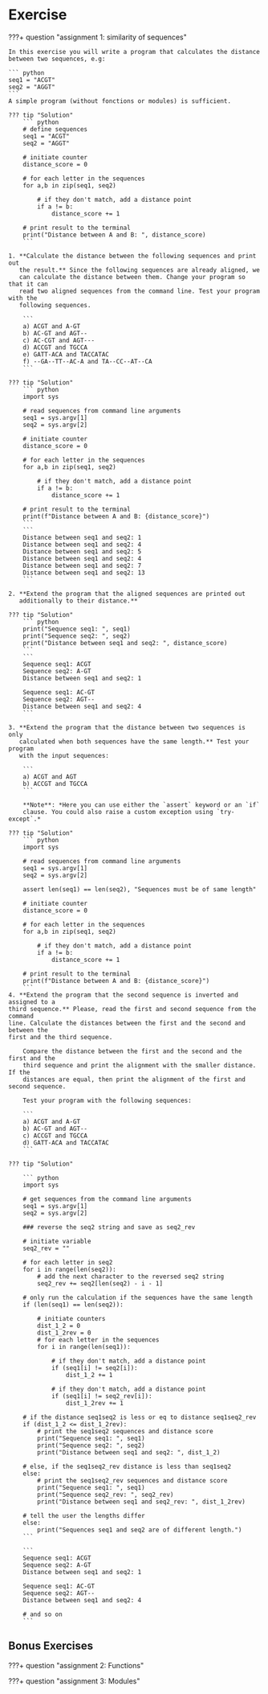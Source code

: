 # Exercise

???+ question "assignment 1: similarity of sequences"

    In this exercise you will write a program that calculates the distance
    between two sequences, e.g:

    ``` python
    seq1 = "ACGT"
    seq2 = "AGGT"
    ```
    A simple program (without fonctions or modules) is sufficient.

    ??? tip "Solution"
        ``` python
        # define sequences
        seq1 = "ACGT"
        seq2 = "AGGT"

        # initiate counter
        distance_score = 0

        # for each letter in the sequences
        for a,b in zip(seq1, seq2)

            # if they don't match, add a distance point
            if a != b:
                distance_score += 1
            
        # print result to the terminal
        print("Distance between A and B: ", distance_score)
        ```

    1. **Calculate the distance between the following sequences and print out
       the result.** Since the following sequences are already aligned, we
       can calculate the distance between them. Change your program so that it can
       read two aligned sequences from the command line. Test your program with the
       following sequences.
      
        ```
        a) ACGT and A-GT
        b) AC-GT and AGT--
        c) AC-CGT and AGT---
        d) ACCGT and TGCCA
        e) GATT-ACA and TACCATAC
        f) --GA--TT--AC-A and TA--CC--AT--CA
        ```

    ??? tip "Solution"
        ``` python
        import sys

        # read sequences from command line arguments
        seq1 = sys.argv[1]
        seq2 = sys.argv[2]

        # initiate counter
        distance_score = 0

        # for each letter in the sequences
        for a,b in zip(seq1, seq2)

            # if they don't match, add a distance point
            if a != b:
                distance_score += 1
            
        # print result to the terminal
        print(f"Distance between A and B: {distance_score}")
        ```
        ```
        Distance between seq1 and seq2: 1
        Distance between seq1 and seq2: 4
        Distance between seq1 and seq2: 5
        Distance between seq1 and seq2: 4
        Distance between seq1 and seq2: 7
        Distance between seq1 and seq2: 13
        ```

    2. **Extend the program that the aligned sequences are printed out
       additionally to their distance.**

    ??? tip "Solution"
        ``` python
        print("Sequence seq1: ", seq1)
        print("Sequence seq2: ", seq2)
        print("Distance between seq1 and seq2: ", distance_score)
        ```
        ```
        Sequence seq1: ACGT
        Sequence seq2: A-GT
        Distance between seq1 and seq2: 1

        Sequence seq1: AC-GT
        Sequence seq2: AGT--
        Distance between seq1 and seq2: 4
        ```

    3. **Extend the program that the distance between two sequences is only
       calculated when both sequences have the same length.** Test your program
       with the input sequences:

        ```
        a) ACGT and AGT
        b) ACCGT and TGCCA
        ```
        
        **Note**: *Here you can use either the `assert` keyword or an `if`
        clause. You could also raise a custom exception using `try-except`.*

    ??? tip "Solution"
        ``` python
        import sys

        # read sequences from command line arguments
        seq1 = sys.argv[1]
        seq2 = sys.argv[2]
        
        assert len(seq1) == len(seq2), "Sequences must be of same length"

        # initiate counter
        distance_score = 0

        # for each letter in the sequences
        for a,b in zip(seq1, seq2)

            # if they don't match, add a distance point
            if a != b:
                distance_score += 1
            
        # print result to the terminal
        print(f"Distance between A and B: {distance_score}")
        ```
    4. **Extend the program that the second sequence is inverted and assigned to a
    third sequence.** Please, read the first and second sequence from the command
    line. Calculate the distances between the first and the second and between the
    first and the third sequence.

        Compare the distance between the first and the second and the first and the
        third sequence and print the alignment with the smaller distance. If the
        distances are equal, then print the alignment of the first and second sequence.

        Test your program with the following sequences:

        ```
        a) ACGT and A-GT
        b) AC-GT and AGT--
        c) ACCGT and TGCCA
        d) GATT-ACA and TACCATAC
        ```

    ??? tip "Solution"

        ``` python
        import sys

        # get sequences from the command line arguments
        seq1 = sys.argv[1]
        seq2 = sys.argv[2]

        ### reverse the seq2 string and save as seq2_rev

        # initiate variable
        seq2_rev = ""

        # for each letter in seq2
        for i in range(len(seq2)):
            # add the next character to the reversed seq2 string
            seq2_rev += seq2[len(seq2) - i - 1]
            
        # only run the calculation if the sequences have the same length
        if (len(seq1) == len(seq2)):

            # initiate counters
            dist_1_2 = 0
            dist_1_2rev = 0
            # for each letter in the sequences 
            for i in range(len(seq1)): 
                
                # if they don't match, add a distance point 
                if (seq1[i] != seq2[i]):
                    dist_1_2 += 1
                
                # if they don't match, add a distance point 
                if (seq1[i] != seq2_rev[i]):
                    dist_1_2rev += 1

        # if the distance seq1seq2 is less or eq to distance seq1seq2_rev 
        if (dist_1_2 <= dist_1_2rev): 
            # print the seq1seq2 sequences and distance score
            print("Sequence seq1: ", seq1)
            print("Sequence seq2: ", seq2)
            print("Distance between seq1 and seq2: ", dist_1_2)

        # else, if the seq1seq2_rev distance is less than seq1seq2 
        else: 
            # print the seq1seq2_rev sequences and distance score
            print("Sequence seq1: ", seq1)
            print("Sequence seq2_rev: ", seq2_rev)
            print("Distance between seq1 and seq2_rev: ", dist_1_2rev)
            
        # tell the user the lengths differ
        else:
            print("Sequences seq1 and seq2 are of different length.")
        ```
        
        ```
        Sequence seq1: ACGT
        Sequence seq2: A-GT
        Distance between seq1 and seq2: 1

        Sequence seq1: AC-GT
        Sequence seq2: AGT--
        Distance between seq1 and seq2: 4

        # and so on
        ```


## Bonus Exercises


???+ question "assignment 2: Functions"


???+ question "assignment 3: Modules"

